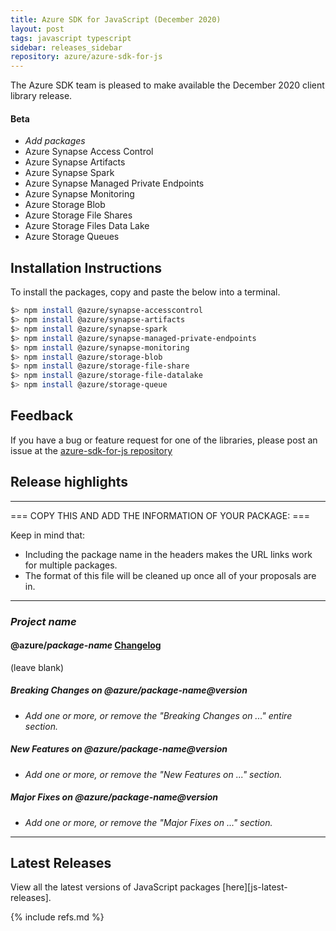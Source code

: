 ```yaml
---
title: Azure SDK for JavaScript (December 2020)
layout: post
tags: javascript typescript
sidebar: releases_sidebar
repository: azure/azure-sdk-for-js
---
```


The Azure SDK team is pleased to make available the December 2020 client library release.

#### Beta

- _Add packages_
- Azure Synapse Access Control
- Azure Synapse Artifacts
- Azure Synapse Spark
- Azure Synapse Managed Private Endpoints
- Azure Synapse Monitoring
- Azure Storage Blob
- Azure Storage File Shares
- Azure Storage Files Data Lake
- Azure Storage Queues

## Installation Instructions

To install the packages, copy and paste the below into a terminal.

```bash
$> npm install @azure/synapse-accesscontrol
$> npm install @azure/synapse-artifacts
$> npm install @azure/synapse-spark
$> npm install @azure/synapse-managed-private-endpoints
$> npm install @azure/synapse-monitoring
$> npm install @azure/storage-blob
$> npm install @azure/storage-file-share
$> npm install @azure/storage-file-datalake
$> npm install @azure/storage-queue
```

## Feedback

If you have a bug or feature request for one of the libraries, please post an issue at the [azure-sdk-for-js repository](https://github.com/azure/azure-sdk-for-js/issues)

## Release highlights

---

=== COPY THIS AND ADD THE INFORMATION OF YOUR PACKAGE: ===

Keep in mind that:

- Including the package name in the headers makes the URL links work for multiple packages.
- The format of this file will be cleaned up once all of your proposals are in.

---

### _Project name_ 

#### @azure/_package-name_ [Changelog](https://github.com/Azure/azure-sdk-for-js/blob/master/sdk/<service-folder>/<package-folder>/CHANGELOG.md)

(leave blank)

##### Breaking Changes on @azure/_package-name_@_version_

- _Add one or more, or remove the "Breaking Changes on ..." entire section._

##### New Features on @azure/_package-name_@_version_

- _Add one or more, or remove the "New Features on ..." section._

##### Major Fixes on @azure/_package-name_@_version_

- _Add one or more, or remove the "Major Fixes on ..." section._

---

## Latest Releases

View all the latest versions of JavaScript packages [here][js-latest-releases].

{% include refs.md %}
